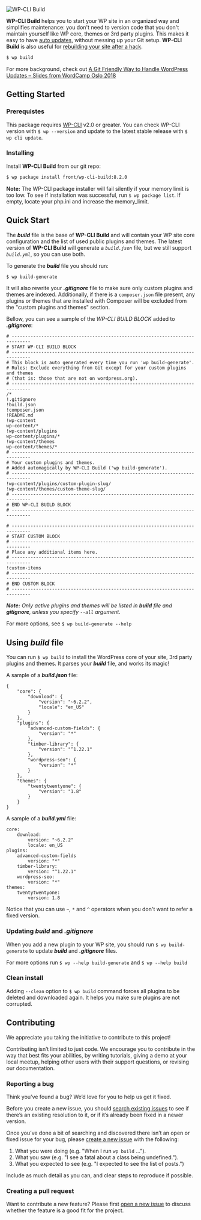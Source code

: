 ![WP-CLI Build](https://wputvikling.no/wp-cli-build.png)

**WP-CLI Build** helps you to start your WP site in an organized way and simplifies maintenance: you don't need to version code that you don't maintain yourself like WP core, themes or 3rd party plugins. This makes it easy to have [auto updates](https://github.com/front/wp-cli-build/wiki/Auto-update-your-website), without messing up your Git setup. **WP-CLI Build** is also useful for [rebuilding your site after a hack](https://github.com/front/wp-cli-build/wiki/Rebuild-from-an-attack). 
```sh
$ wp build
```
For more background, check out [A Git Friendly Way to Handle WordPress Updates – Slides from  WordCamp Oslo 2018](https://www.slideshare.net/frontkomnorway/a-git-friendly-way-to-handle-wordpress-updates-wordcamp-oslo-2018-89758006)

## Getting Started
### Prerequistes
This package requires [WP-CLI](https://make.wordpress.org/cli/handbook/installing/) v2.0 or greater. You can check WP-CLI version with `$ wp --version` and update to the latest stable release with `$ wp cli update`. 

### Installing
Install **WP-CLI Build** from our git repo:
```sh
$ wp package install front/wp-cli-build:8.2.0
```

**Note:** The WP-CLI package installer will fail silently if your memory limit is too low. To see if installation was successful, run `$ wp package list`. If empty, locate your php.ini and increase the memory_limit.

## Quick Start
The ***build*** file is the base of **WP-CLI Build** and will contain your WP site core configuration and the list of used public plugins and themes. The latest version of **WP-CLI Build** will generate a *`build.json`* file, but we still support *`build.yml`*, so you can use both. 

To generate the ***build*** file you should run:
```sh
$ wp build-generate
```
It will also rewrite your ***.gitignore*** file to make sure only custom plugins and themes are indexed. Additionally, if there is a `composer.json` file present, any plugins or themes that are installed with Composer will be excluded from the "custom plugins and themes" section.

Bellow, you can see a sample of the *WP-CLI BUILD BLOCK* added to ***.gitignore***:
```
# -----------------------------------------------------------------------------
# START WP-CLI BUILD BLOCK
# -----------------------------------------------------------------------------
# This block is auto generated every time you run 'wp build-generate'.
# Rules: Exclude everything from Git except for your custom plugins and themes
# (that is: those that are not on wordpress.org).
# -----------------------------------------------------------------------------
/*
!.gitignore
!build.json
!composer.json
!README.md
!wp-content
wp-content/*
!wp-content/plugins
wp-content/plugins/*
!wp-content/themes
wp-content/themes/*
# -----------------------------------------------------------------------------
# Your custom plugins and themes.
# Added automagically by WP-CLI Build ('wp build-generate').
# -----------------------------------------------------------------------------
!wp-content/plugins/custom-plugin-slug/
!wp-content/themes/custom-theme-slug/
# -----------------------------------------------------------------------------
# END WP-CLI BUILD BLOCK
# -----------------------------------------------------------------------------

# -----------------------------------------------------------------------------
# START CUSTOM BLOCK
# -----------------------------------------------------------------------------
# Place any additional items here.
# -----------------------------------------------------------------------------
!custom-items
# -----------------------------------------------------------------------------
# END CUSTOM BLOCK
# -----------------------------------------------------------------------------

```

***Note:** Only active plugins and themes will be listed in **build** file and **gitignore**, unless you specify `--all` argument*.

For more options, see `$ wp build-generate --help`

## Using *build* file
You can run `$ wp build` to install the WordPress core of your site, 3rd party plugins and themes. It parses your ***build*** file, and works its magic!

A sample of a ***build.json*** file:

```
{
    "core": {
        "download": {
            "version": "~6.2.2",
            "locale": "en_US"
        }
    },
    "plugins": {
        "advanced-custom-fields": {
            "version": "*"
        },
        "timber-library": {
            "version": "^1.22.1"
        },
        "wordpress-seo": {
            "version": "*"
        }
    },
    "themes": {
        "twentytwentyone": {
            "version": "1.8"
        }
    }
}

```

A sample of a ***build.yml*** file:
```
core:
    download:
        version: "~6.2.2"
        locale: en_US
plugins:
    advanced-custom-fields
        version: "*"
    timber-library:
        version: "^1.22.1"
    wordpress-seo:
        version: "*"
themes:
    twentytwentyone:
        version: 1.8

```

Notice that you can use `~`, `*` and `^` operators when you don't want to refer a fixed version. 

### Updating *build* and *.gitignore*
When you add a new plugin to your WP site, you should run `$ wp build-generate` to update ***build*** and ***.gitignore*** files.

For more options run `$ wp --help build-generate` and `$ wp --help build`

### Clean install
Adding `--clean` option to `$ wp build` command forces all plugins to be deleted and downloaded again. It helps you make sure plugins are not corrupted.  

## Contributing
We appreciate you taking the initiative to contribute to this project!

Contributing isn’t limited to just code. We encourage you to contribute in the way that best fits your abilities, by writing tutorials, giving a demo at your local meetup, helping other users with their support questions, or revising our documentation.

### Reporting a bug

Think you’ve found a bug? We’d love for you to help us get it fixed.

Before you create a new issue, you should [search existing issues](https://github.com/front/wp-cli-build/issues?q=label%3Abug%20) to see if there’s an existing resolution to it, or if it’s already been fixed in a newer version.

Once you’ve done a bit of searching and discovered there isn’t an open or fixed issue for your bug, please [create a new issue](https://github.com/front/wp-cli-build/issues/new) with the following:

1. What you were doing (e.g. "When I run `wp build` ...").
2. What you saw (e.g. "I see a fatal about a class being undefined.").
3. What you expected to see (e.g. "I expected to see the list of posts.")

Include as much detail as you can, and clear steps to reproduce if possible.

### Creating a pull request

Want to contribute a new feature? Please first [open a new issue](https://github.com/front/wp-cli-build/issues/new) to discuss whether the feature is a good fit for the project.
